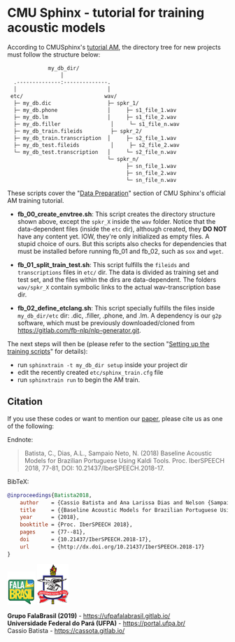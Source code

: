 # CMU Sphinx - tutorial for training acoustic models

According to CMUSphinx's [tutorial AM](https://cmusphinx.github.io/wiki/tutorialam/),
the directory tree for new projects must follow the structure below:

```text
             my_db_dir/
                 │ 
  .--------------:--------------.
  │                             │                        
 etc/                          wav/                                     
  ├─ my_db.dic                  ├─ spkr_1/                     
  ├─ my_db.phone                │     ├─ s1_file_1.wav                     
  ├─ my_db.lm                   │     ├─ s1_file_2.wav         
  ├─ my_db.filler                │     └─ s1_file_n.wav              
  ├─ my_db_train.fileids         ├─ spkr_2/                
  ├─ my_db_train.transcription  │     ├─ s2_file_1.wav             
  ├─ my_db_test.fileids          │     ├─ s2_file_2.wav                     
  └─ my_db_test.transcription   │     └─ s2_file_n.wav                   
                                └─ spkr_n/           
                                      ├─ sn_file_1.wav 
                                      ├─ sn_file_2.wav 
                                      └─ sn_file_n.wav 
```

These scripts cover the "[Data Preparation](https://cmusphinx.github.io/wiki/tutorialam/#data-preparation)" 
section of CMU Sphinx's official AM training tutorial.

* __fb\_00\_create\_envtree.sh__:
This script creates the directory structure shown above, except the `spkr_X`
inside the `wav` folder. Notice that the data-dependent files (inside the `etc` 
dir), although created, they __DO NOT__ have any content yet. IOW, they're only
initialized as empty files. A stupid choice of ours. But this scripts also
checks for dependencies that must be installed before running fb\_01 and fb\_02,
such as `sox` and `wget`.

* __fb\_01\_split\_train\_test.sh__:
This script fulfills the `fileids` and `transcriptions` files in `etc/` dir.
The data is divided as training set and test set, and the files within the
dirs are data-dependent. The folders `wav/spkr_X` contain symbolic links to the
actual wav-transcription base dir.

* __fb\_02\_define\_etclang.sh__:
This script specially fulfills the files inside `my_db_dir/etc` dir: .dic,
.filler, .phone, and .lm. A dependency is our `g2p` software, which must be
previously downloaded/cloned from https://gitlab.com/fb-nlp/nlp-generator.git.

The next steps will then be (please refer to the section 
"[Setting up the training scripts](https://cmusphinx.github.io/wiki/tutorialam/#setting-up-the-training-scripts)" 
for details):     
- run `sphinxtrain -t my_db_dir setup` inside your project dir
- edit the recently created `etc/sphinx_train.cfg` file 
- run `sphinxtrain run` to begin the AM train. 


## Citation

If you use these codes or want to mention our
[paper](https://www.isca-speech.org/archive/IberSPEECH_2018/abstracts/IberS18_P1-13_Batista.html), 
please cite us as one of the following:

Endnote:    
> Batista, C., Dias, A.L., Sampaio Neto, N. (2018) Baseline Acoustic Models for
> Brazilian Portuguese Using Kaldi Tools. Proc. IberSPEECH 2018, 77-81, DOI:
> 10.21437/IberSPEECH.2018-17.

BibTeX:
```bibtex
@inproceedings{Batista2018,
    author    = {Cassio Batista and Ana Larissa Dias and Nelson {Sampaio Neto}},
    title     = {{Baseline Acoustic Models for Brazilian Portuguese Using Kaldi Tools}},
    year      = {2018},
    booktitle = {Proc. IberSPEECH 2018},
    pages     = {77--81},
    doi       = {10.21437/IberSPEECH.2018-17},
    url       = {http://dx.doi.org/10.21437/IberSPEECH.2018-17}
}
```    

[![FalaBrasil](doc/logo_fb_github_footer.png)](https://ufpafalabrasil.gitlab.io/ "Visite o site do Grupo FalaBrasil") [![UFPA](doc/logo_ufpa_github_footer.png)](https://portal.ufpa.br/ "Visite o site da UFPA")

__Grupo FalaBrasil (2019)__ - https://ufpafalabrasil.gitlab.io/      
__Universidade Federal do Pará (UFPA)__ - https://portal.ufpa.br/     
    Cassio Batista - https://cassota.gitlab.io/
